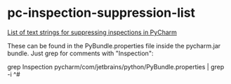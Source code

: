 # pc-inspection-suppression-list
[List of text strings for suppressing inspections in PyCharm](https://github.com/whitews/pc-inspection-suppression-list/blob/master/suppress-inspection.csv "View List")

These can be found in the PyBundle.properties file inside the pycharm.jar bundle. Just grep for comments with "Inspection":

grep Inspection pycharm/com/jetbrains/python/PyBundle.properties | grep -i ^#
